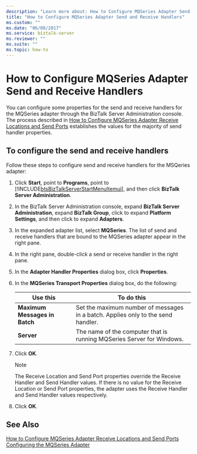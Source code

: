 ```yaml
---
description: "Learn more about: How to Configure MQSeries Adapter Send and Receive Handlers"
title: "How to Configure MQSeries Adapter Send and Receive Handlers"
ms.custom: ""
ms.date: "06/08/2017"
ms.service: biztalk-server
ms.reviewer: ""
ms.suite: ""
ms.topic: how-to
---
```

# How to Configure MQSeries Adapter Send and Receive Handlers
You can configure some properties for the send and receive handlers for the MQSeries adapter through the BizTalk Server Administration console. The process described in [How to Configure MQSeries Adapter Receive Locations and Send Ports](../core/how-to-configure-mqseries-adapter-receive-locations-and-send-ports.md) establishes the values for the majority of send handler properties.  

## To configure the send and receive handlers  
 Follow these steps to configure send and receive handlers for the MSQeries adapter:  

1. Click **Start**, point to **Programs**, point to [!INCLUDE[btsBizTalkServerStartMenuItemui](../includes/btsbiztalkserverstartmenuitemui-md.md)], and then click **BizTalk Server Administration**.  

2. In the BizTalk Server Administration console, expand **BizTalk Server Administration**, expand **BizTalk Group**, click to expand **Platform Settings**, and then click to expand **Adapters**.  

3. In the expanded adapter list, select **MQSeries**. The list of send and receive handlers that are bound to the MQSeries adapter appear in the right pane.  

4. In the right pane, double-click a send or receive handler in the right pane.  

5. In the **Adapter Handler Properties** dialog box, click **Properties**.  

6. In the **MQSeries Transport Properties** dialog box, do the following:  


   |           Use this            |                                    To do this                                    |
   |-------------------------------|----------------------------------------------------------------------------------|
   | **Maximum Messages in Batch** | Set the maximum number of messages in a batch. Applies only to the send handler. |
   |          **Server**           |      The name of the computer that is running MQSeries Server for Windows.       |


7. Click **OK**.  

   > [!NOTE]
   >  The Receive Location and Send Port properties override the Receive Handler and Send Handler values. If there is no value for the Receive Location or Send Port properties, the adapter uses the Receive Handler and Send Handler values respectively.  

8. Click **OK**.  

## See Also  
 [How to Configure MQSeries Adapter Receive Locations and Send Ports](../core/how-to-configure-mqseries-adapter-receive-locations-and-send-ports.md)   
 [Configuring the MQSeries Adapter](../core/configuring-the-mqseries-adapter.md)
